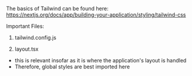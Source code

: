 The basics of Tailwind can be found here: 
https://nextjs.org/docs/app/building-your-application/styling/tailwind-css


Important Files:
1) tailwind.config.js


2) layout.tsx
- this is relevant insofar as it is where the application's layout is handled
- Therefore, global styles are best imported here
